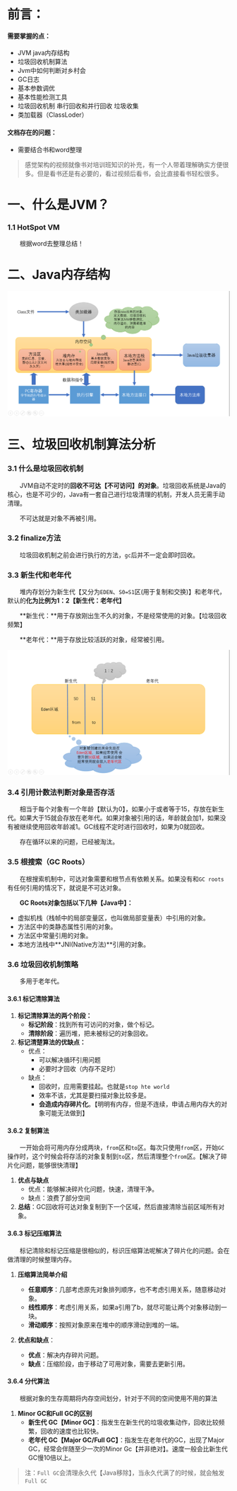 # 前言：

#### 需要掌握的点：

- JVM java内存结构
- 垃圾回收机制算法
- Jvm中如何判断对乡村会
- GC日志
- 基本参数调优
- 基本性能检测工具
- 垃圾回收机制 串行回收和并行回收 垃圾收集
- 类加载器（ClassLoder）



#### 文档存在的问题：

- 需要结合书和word整理

> 感觉架构的视频就像书对培训班知识的补充，有一个人带着理解确实方便很多。但是看书还是有必要的，看过视频后看书，会比直接看书轻松很多。

# 一、什么是JVM？

### 1.1 HotSpot VM

&emsp;&emsp;根据word去整理总结！



# 二、Java内存结构

![1566983128874](img\1566983128874.png)



# 三、垃圾回收机制算法分析

### 3.1 什么是垃圾回收机制

&emsp;&emsp;JVM自动不定时的**回收不可达【不可访问】的对象**。垃圾回收系统是Java的核心，也是不可少的，Java有一套自己进行垃圾清理的机制，开发人员无需手动清理。

&emsp;&emsp;不可达就是对象不再被引用。



### 3.2 finalize方法

&emsp;&emsp;垃圾回收机制之前会进行执行的方法，`gc`后并不一定会即时回收。



### 3.3 新生代和老年代

&emsp;&emsp;堆内存划分为新生代【又分为`EDEN`、`S0=S1`区(用于复制和交换)】和老年代，默认的**化为比例为1：2【新生代：老年代】**

&emsp;&emsp;**新生代：**用于存放刚出生不久的对象，不是经常使用的对象。【垃圾回收频繁】

&emsp;&emsp;**老年代：**用于存放比较活跃的对象，经常被引用。



![1566993305107](img\1566993305107.png)



### 3.4 引用计数法判断对象是否存活

&emsp;&emsp;相当于每个对象有一个年龄【默认为0】，如果小于或者等于15，存放在新生代。如果大于15就会存放在老年代。如果对象被引用的话，年龄就会加1，如果没有被继续使用回收年龄减1。GC线程不定时进行回收时，如果为0就回收。

&emsp;&emsp;存在循环以来的问题，已经被淘汰。



### 3.5 根搜索（GC Roots）

&emsp;&emsp;在根搜索机制中，可达对象需要和根节点有依赖关系。如果没有和`GC roots`有任何引用的情况下，就说是不可达对象。

&emsp;&emsp;**GC Roots对象包括以下几种【Java中】：**

- 虚拟机栈（栈帧中的局部变量区，也叫做局部变量表）中引用的对象。
- 方法区中的类静态属性引用的对象。
- 方法区中常量引用的对象。
- 本地方法栈中**JNI(Native方法)**引用的对象。



### 3.6 垃圾回收机制策略

&emsp;&emsp;多用于老年代。

#### 3.6.1 标记清除算法

1. **标记清除算法的两个阶段：**
   - **标记阶段**：找到所有可访问的对象，做个标记。
   - **清除阶段**：遍历堆，把未被标记的对象回收。
2. **标记清楚算法的优缺点：**
   - 优点：
     - 可以解决循环引用问题
     - 必要时才回收（内存不足时）
   - 缺点：
     - 回收时，应用需要挂起。也就是`stop hte world`
     - 效率不该，尤其是要扫描对象比较多是。
     - **会造成内存碎片化**。【明明有内存，但是不连续，申请占用内存大的对象可能无法做到】



#### 3.6.2 复制算法

&emsp;&emsp;一开始会将可用内存分成两块，`from`区和`to`区。每次只使用`from`区，开始`GC`操作时，这个时候会将存活的对象复制到`to`区，然后清理整个`from`区。【解决了碎片化问题，能够很快清理】



1. **优点与缺点**
   - 优点：能够解决碎片化问题，快速，清理干净。
   - 缺点：浪费了部分空间
2. **总结**：GC回收将可达对象复制到下一个区域，然后直接清除当前区域所有对象。



#### 3.6.3 标记压缩算法

&emsp;&emsp;标记清除和标记压缩是很相似的，标识压缩算法呢解决了碎片化的问题。会在做清理的时候整理内存。

1. **压缩算法简单介绍**
   - **任意顺序**：几部考虑原先对象排列顺序，也不考虑引用关系，随意移动对象。
   - **线性顺序**：考虑引用关系，如果a引用了b，就尽可能让两个对象移动到一块。
   - **滑动顺序**：按照对象原来在堆中的顺序滑动到堆的一端。

2. **优点和缺点**：
   - **优点**：解决内存碎片问题。
   - **缺点**：压缩阶段，由于移动了可用对象，需要去更新引用。



#### 3.6.4 分代算法

&emsp;&emsp;根据对象的生存周期将内存空间划分，针对于不同的空间使用不用的算法

1. **Minor GC和Full GC的区别**
   - **新生代 GC【Minor GC】**：指发生在新生代的垃圾收集动作，回收比较频繁，回收的速度也比较快。
   - **老年代 GC【Major GC/Full GC】**：指发生在老年代的GC，出现了Major GC，经常会伴随至少一次的Minor Gc【并非绝对】。速度一般会比新生代GC慢10倍以上。

> 注：`Full GC`会清理永久代【Java移除】，当永久代满了的时候，就会触发`Full GC`